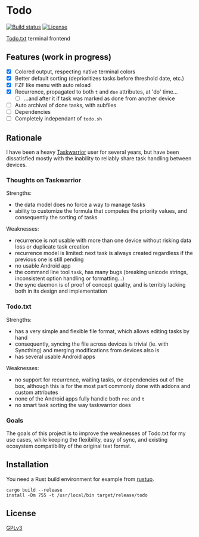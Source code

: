 # Todo

[![Build status](https://github.com/desbma/todo/actions/workflows/ci.yml/badge.svg)](https://github.com/desbma/todo/actions)
[![License](https://img.shields.io/github/license/desbma/todo.svg?style=flat)](https://github.com/desbma/todo/blob/master/LICENSE)

[Todo.txt](http://todotxt.org/) terminal frontend

## Features (work in progress)

- [x] Colored output, respecting native terminal colors
- [x] Better default sorting (deprioritizes tasks before threshold date, etc.)
- [x] FZF like menu with auto reload
- [x] Recurrence, propagated to both `t` and `due` attributes, at 'do' time...
  - [ ] ...and after it if task was marked as done from another device
- [ ] Auto archival of done tasks, with subfiles
- [ ] Dependencies
- [ ] Completely independant of `todo.sh`

## Rationale

I have been a heavy [Taskwarrior](https://taskwarrior.org/) user for several years, but have been dissatisfied mostly with the inability to reliably share task handling between devices.

### Thoughts on Taskwarrior

Strengths:

- the data model does no force a way to manage tasks
- ability to customize the formula that computes the priority values, and consequently the sorting of tasks

Weaknesses:

- recurrence is not usable with more than one device without risking data loss or duplicate task creation
- recurrence model is limited: next task is always created regardless if the previous one is still pending
- no usable Android app
- the command line tool `task`, has many bugs (breaking unicode strings, inconsistent option handling or formatting...)
- the sync daemon is of proof of concept quality, and is terribly lacking both in its design and implementation

### Todo.txt

Strengths:

- has a very simple and flexible file format, which allows editing tasks by hand
- consequently, syncing the file across devices is trivial (ie. with Syncthing) and merging modifications from devices also is
- has several usable Android apps

Weaknesses:

- no support for recurrence, waiting tasks, or dependencies out of the box, although this is for the most part commonly done with addons and custom attributes
- none of the Android apps fully handle both `rec` and `t`
- no smart task sorting the way taskwarrior does

### Goals

The goals of this project is to improve the weaknesses of Todo.txt for my use cases, while keeping the flexibility, easy of sync, and existing ecosystem compatibility of the original text format.

## Installation

You need a Rust build environment for example from [rustup](https://rustup.rs/).

```
cargo build --release
install -Dm 755 -t /usr/local/bin target/release/todo
```

## License

[GPLv3](https://www.gnu.org/licenses/gpl-3.0-standalone.html)
